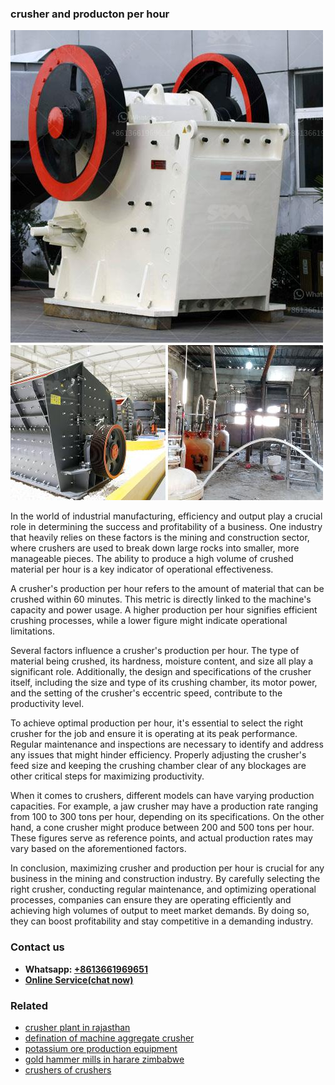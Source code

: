 <h3>crusher and producton per hour</h3><img src='1704791450.jpg' alt=''><p>In the world of industrial manufacturing, efficiency and output play a crucial role in determining the success and profitability of a business. One industry that heavily relies on these factors is the mining and construction sector, where crushers are used to break down large rocks into smaller, more manageable pieces. The ability to produce a high volume of crushed material per hour is a key indicator of operational effectiveness.</p><p>A crusher's production per hour refers to the amount of material that can be crushed within 60 minutes. This metric is directly linked to the machine's capacity and power usage. A higher production per hour signifies efficient crushing processes, while a lower figure might indicate operational limitations. </p><p>Several factors influence a crusher's production per hour. The type of material being crushed, its hardness, moisture content, and size all play a significant role. Additionally, the design and specifications of the crusher itself, including the size and type of its crushing chamber, its motor power, and the setting of the crusher's eccentric speed, contribute to the productivity level.</p><p>To achieve optimal production per hour, it's essential to select the right crusher for the job and ensure it is operating at its peak performance. Regular maintenance and inspections are necessary to identify and address any issues that might hinder efficiency. Properly adjusting the crusher's feed size and keeping the crushing chamber clear of any blockages are other critical steps for maximizing productivity.</p><p>When it comes to crushers, different models can have varying production capacities. For example, a jaw crusher may have a production rate ranging from 100 to 300 tons per hour, depending on its specifications. On the other hand, a cone crusher might produce between 200 and 500 tons per hour. These figures serve as reference points, and actual production rates may vary based on the aforementioned factors.</p><p>In conclusion, maximizing crusher and production per hour is crucial for any business in the mining and construction industry. By carefully selecting the right crusher, conducting regular maintenance, and optimizing operational processes, companies can ensure they are operating efficiently and achieving high volumes of output to meet market demands. By doing so, they can boost profitability and stay competitive in a demanding industry.</p><h3>Contact us</h3><ul><li><strong>Whatsapp:&nbsp;<a href="https://wa.me/8613661969651">+8613661969651</a></strong></li><li><a href="https://swt.shibang-china.com/?git&amp;zhl&amp;crusher and producton per hour"><strong>Online Service(chat now)</strong></a></li></ul><h3>Related</h3><ul><li><a href='crusher plant in rajasthan.md'>crusher plant in rajasthan</a></li><li><a href='defination of machine aggregate crusher.md'>defination of machine aggregate crusher</a></li><li><a href='potassium ore production equipment.md'>potassium ore production equipment</a></li><li><a href='gold hammer mills in harare zimbabwe.md'>gold hammer mills in harare zimbabwe</a></li><li><a href='crushers of crushers.md'>crushers of crushers</a></li></ul>